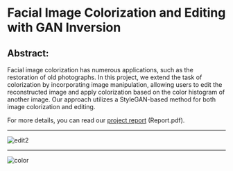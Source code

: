 # Facial Image Colorization and Editing with GAN Inversion
## Abstract:
Facial image colorization has numerous applications, such as the restoration of old photographs. In this project, we extend the task of colorization by incorporating image manipulation, allowing users to edit the reconstructed image and apply colorization based on the color histogram of another image. Our approach utilizes a StyleGAN-based method for both image colorization and editing.

For more details, you can read our [project report](#) (Report.pdf).

---

![edit2](https://github.com/user-attachments/assets/0f846c07-af2b-439a-b924-15064e8cbf60)



---


![color](https://github.com/user-attachments/assets/0a7b53c5-d106-495a-9ac2-7ccfd45ae079)
